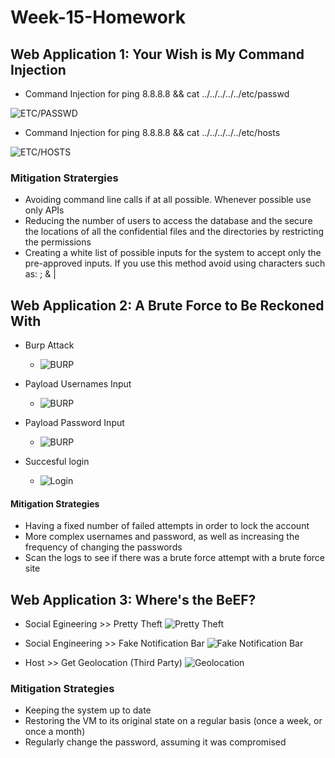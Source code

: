 # Week-15-Homework

## Web Application 1: Your Wish is My Command Injection

- Command Injection for ping 8.8.8.8 && cat ../../../../../etc/passwd

![ETC/PASSWD](Images/etc_passwd.jpg)

- Command Injection for ping 8.8.8.8 && cat ../../../../../etc/hosts

![ETC/HOSTS](Images/etc_hosts.jpg)

### Mitigation Stratergies

- Avoiding command line calls if at all possible. Whenever possible use only APIs
- Reducing the number of users to access the database and the secure the locations of all the confidential files and the directories by restricting the permissions
- Creating a white list of possible inputs for the system to accept only the pre-approved inputs. If you use this method avoid using characters such as: ; & | 

## Web Application 2: A Brute Force to Be Reckoned With

- Burp Attack
  - ![BURP](Images/Burp_Attack.jpg)

- Payload Usernames Input
  - ![BURP](Images/Usrname_Payloads.jpg)

- Payload Password Input
  - ![BURP](Images/Passwd_Payloads.jpg)

- Succesful login
  - ![Login](Images/Successful_Login.jpg)
  
#### Mitigation Strategies

- Having a fixed number of failed attempts in order to lock the account
- More complex usernames and password, as well as increasing the frequency of changing the passwords
- Scan the logs to see if there was a brute force attempt with a brute force site

## Web Application 3: Where's the BeEF?

- Social Egineering >> Pretty Theft
![Pretty Theft](Images/Pretty_Theft.jpg)

- Social Engineering >> Fake Notification Bar
![Fake Notification Bar](Images/FakeNotificationBar.jpg)

- Host >> Get Geolocation (Third Party)
![Geolocation](Images/Getgeolocation.jpg)

### Mitigation Strategies

- Keeping the system up to date
- Restoring the VM to its original state on a regular basis (once a week, or once a month)
- Regularly change the password, assuming it was compromised
